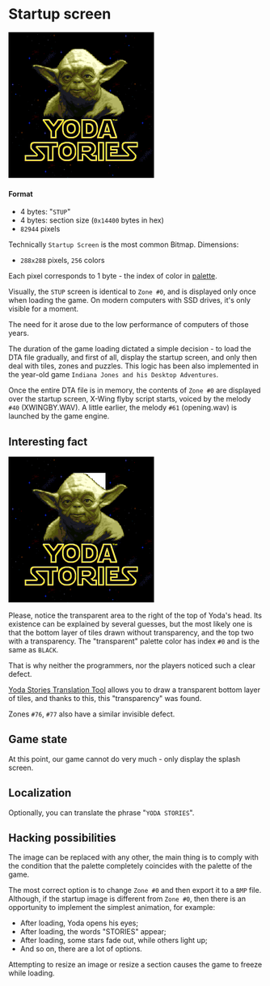 Startup screen
==============

![](images/startup.png)

#### Format

* 4 bytes: "`STUP`"
* 4 bytes: section size (`0x14400` bytes in hex)
* `82944` pixels

Technically `Startup Screen` is the most common Bitmap. Dimensions:

* `288x288` pixels, `256` colors

Each pixel corresponds to 1 byte - the index of color in [palette](color-palette.md).

Visually, the `STUP` screen is identical to `Zone #0`, and is displayed only once when loading the game.
On modern computers with SSD drives, it's only visible for a moment.

The need for it arose due to the low performance of computers of those years.

The duration of the game loading dictated a simple decision - to load the DTA file gradually,
and first of all, display the startup screen, and only then deal with tiles, zones and puzzles.
This logic has been also implemented in the year-old game `Indiana Jones and his Desktop Adventures`.

Once the entire DTA file is in memory, the contents of `Zone #0` are displayed over the startup screen,
X-Wing flyby script starts, voiced by the melody `#40` (XWINGBY.WAV).
A little earlier, the melody `#61` (opening.wav) is launched by the game engine.


Interesting fact
----------------

![](images/startup-transparent.png)

Please, notice the transparent area to the right of the top of Yoda's head.
Its existence can be explained by several guesses, but the most likely
one is that the bottom layer of tiles drawn without transparency, and the top two with a transparency.
The "transparent" palette color has index `#0` and is the same as `BLACK`.

That is why neither the programmers, nor the players noticed such a clear defect.

[Yoda Stories Translation Tool](https://github.com/LeonisX/yoda-stories-translation-tool) allows you to draw a transparent bottom layer of tiles,
and thanks to this, this "transparency" was found.

Zones `#76`, `#77` also have a similar invisible defect.


Game state
-------------

At this point, our game cannot do very much - only display the splash screen.


Localization
-----------

Optionally, you can translate the phrase "`YODA STORIES`".


Hacking possibilities
---------------------

The image can be replaced with any other, the main thing is to comply with the condition that
the palette completely coincides with the palette of the game.

The most correct option is to change `Zone #0` and then export it to a `BMP` file.
Although, if the startup image is different from `Zone #0`,
then there is an opportunity to implement the simplest animation, for example:

* After loading, Yoda opens his eyes;
* After loading, the words "STORIES" appear;
* After loading, some stars fade out, while others light up;
* And so on, there are a lot of options.

Attempting to resize an image or resize a section causes the game to freeze while loading.
